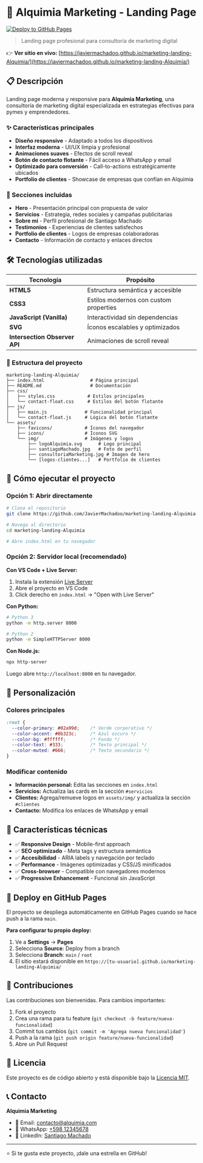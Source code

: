 # 🚀 Alquimia Marketing - Landing Page

[![Deploy to GitHub Pages](https://github.com/JavierMachadoo/marketing-landing-Alquimia/actions/workflows/deploy.yml/badge.svg)](https://github.com/JavierMachadoo/marketing-landing-Alquimia/actions/workflows/deploy.yml)

> Landing page profesional para consultoría de marketing digital

👉 **Ver sitio en vivo:** [https://javiermachadoo.github.io/marketing-landing-Alquimia/](https://javiermachadoo.github.io/marketing-landing-Alquimia/)

## 📋 Descripción

Landing page moderna y responsive para **Alquimia Marketing**, una consultoría de marketing digital especializada en estrategias efectivas para pymes y emprendedores. 

### ✨ Características principales

- **Diseño responsive** - Adaptado a todos los dispositivos
- **Interfaz moderna** - UI/UX limpia y profesional
- **Animaciones suaves** - Efectos de scroll reveal
- **Botón de contacto flotante** - Fácil acceso a WhatsApp y email
- **Optimizado para conversión** - Call-to-actions estratégicamente ubicados
- **Portfolio de clientes** - Showcase de empresas que confían en Alquimia

### 🎯 Secciones incluidas

- **Hero** - Presentación principal con propuesta de valor
- **Servicios** - Estrategia, redes sociales y campañas publicitarias
- **Sobre mí** - Perfil profesional de Santiago Machado
- **Testimonios** - Experiencias de clientes satisfechos
- **Portfolio de clientes** - Logos de empresas colaboradoras
- **Contacto** - Información de contacto y enlaces directos

## 🛠️ Tecnologías utilizadas

| Tecnología | Propósito |
|------------|-----------|
| **HTML5** | Estructura semántica y accesible |
| **CSS3** | Estilos modernos con custom properties |
| **JavaScript (Vanilla)** | Interactividad sin dependencias |
| **SVG** | Íconos escalables y optimizados |
| **Intersection Observer API** | Animaciones de scroll reveal |

### 📁 Estructura del proyecto

```
marketing-landing-Alquimia/
├── index.html                 # Página principal
├── README.md                  # Documentación
├── css/
│   ├── styles.css            # Estilos principales
│   └── contact-float.css     # Estilos del botón flotante
├── js/
│   ├── main.js              # Funcionalidad principal
│   └── contact-float.js     # Lógica del botón flotante
└── assets/
    ├── favicons/            # Íconos del navegador
    ├── icons/               # Íconos SVG
    └── img/                 # Imágenes y logos
        ├── logoAlquimia.svg      # Logo principal
        ├── santiagoMachado.jpg   # Foto de perfil
        ├── consultoriaMarketing.jpg # Imagen de hero
        └── [logos-clientes...]   # Portfolio de clientes
```

## 🚀 Cómo ejecutar el proyecto

### Opción 1: Abrir directamente
```bash
# Clona el repositorio
git clone https://github.com/JavierMachadoo/marketing-landing-Alquimia.git

# Navega al directorio
cd marketing-landing-Alquimia

# Abre index.html en tu navegador
```

### Opción 2: Servidor local (recomendado)

**Con VS Code + Live Server:**
1. Instala la extensión [Live Server](https://marketplace.visualstudio.com/items?itemName=ritwickdey.LiveServer)
2. Abre el proyecto en VS Code
3. Click derecho en `index.html` → "Open with Live Server"

**Con Python:**
```bash
# Python 3
python -m http.server 8000

# Python 2
python -m SimpleHTTPServer 8000
```

**Con Node.js:**
```bash
npx http-server
```

Luego abre `http://localhost:8000` en tu navegador.

## 🎨 Personalización

### Colores principales
```css
:root {
  --color-primary: #02a99d;    /* Verde corporativo */
  --color-accent: #0b323c;     /* Azul oscuro */
  --color-bg: #ffffff;         /* Fondo */
  --color-text: #333;          /* Texto principal */
  --color-muted: #666;         /* Texto secundario */
}
```

### Modificar contenido
- **Información personal:** Edita las secciones en `index.html`
- **Servicios:** Actualiza las cards en la sección `#servicios`
- **Clientes:** Agrega/remueve logos en `assets/img/` y actualiza la sección `#clientes`
- **Contacto:** Modifica los enlaces de WhatsApp y email

## 📱 Características técnicas

- ✅ **Responsive Design** - Mobile-first approach
- ✅ **SEO optimizado** - Meta tags y estructura semántica
- ✅ **Accesibilidad** - ARIA labels y navegación por teclado
- ✅ **Performance** - Imágenes optimizadas y CSS/JS minificados
- ✅ **Cross-browser** - Compatible con navegadores modernos
- ✅ **Progressive Enhancement** - Funcional sin JavaScript

## 🚀 Deploy en GitHub Pages

El proyecto se despliega automáticamente en GitHub Pages cuando se hace push a la rama `main`.

**Para configurar tu propio deploy:**
1. Ve a **Settings** → **Pages**
2. Selecciona **Source**: Deploy from a branch
3. Selecciona **Branch**: `main` / `root`
4. El sitio estará disponible en `https://[tu-usuario].github.io/marketing-landing-Alquimia/`

## 🤝 Contribuciones

Las contribuciones son bienvenidas. Para cambios importantes:

1. Fork el proyecto
2. Crea una rama para tu feature (`git checkout -b feature/nueva-funcionalidad`)
3. Commit tus cambios (`git commit -m 'Agrega nueva funcionalidad'`)
4. Push a la rama (`git push origin feature/nueva-funcionalidad`)
5. Abre un Pull Request

## 📄 Licencia

Este proyecto es de código abierto y está disponible bajo la [Licencia MIT](LICENSE).

## 📞 Contacto

**Alquimia Marketing**
- 📧 Email: contacto@alquimia.com
- 💬 WhatsApp: [+598 12345678](https://wa.me/59812345678)
- 💼 LinkedIn: [Santiago Machado](https://www.linkedin.com/in/santiago-machado-mba-8627762/)

---

⭐ Si te gusta este proyecto, ¡dale una estrella en GitHub!
